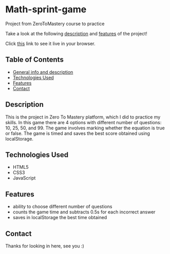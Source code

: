 # Math-sprint-game
 Project from ZeroToMastery course to practice

Take a look at the following [description](#description) and [features](#features) of the project!

Click [this](https://martinafm.github.io/Math-sprint-game/) link to see it live in your browser.

## Table of Contents

- [General info and description](#description)
- [Technologies Used](#technologies-used)
- [Features](#features)
- [Contact](#contact)

## Description

This is the project in Zero To Mastery platform, which I did to practice my skills.
In this game there are 4 options with different number of questions: 10, 25, 50, and 99. The game involves marking whether the equation is true or false. The game is timed and saves the best score obtained using localStorage.


## Technologies Used

- HTML5
- CSS3
- JavaScript

## Features

- ability to choose different number of questions
- counts the game time and subtracts 0.5s for each incorrect answer
- saves in localStorage the best time obtained

## Contact

Thanks for looking in here, see you :)
